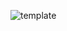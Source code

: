 ![template](https://raw.githubusercontent.com/ShriIraCatalog/assets-one/refs/heads/master/2025/04/19/202504191753.png)
